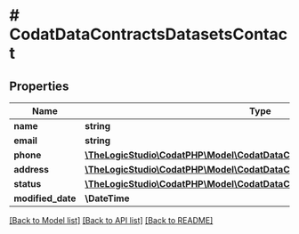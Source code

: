 # # CodatDataContractsDatasetsContact

## Properties

Name | Type | Description | Notes
------------ | ------------- | ------------- | -------------
**name** | **string** |  | [optional]
**email** | **string** |  | [optional]
**phone** | [**\TheLogicStudio\CodatPHP\Model\CodatDataContractsDatasetsPhone[]**](CodatDataContractsDatasetsPhone.md) |  | [optional]
**address** | [**\TheLogicStudio\CodatPHP\Model\CodatDataContractsDatasetsAddress**](CodatDataContractsDatasetsAddress.md) |  | [optional]
**status** | [**\TheLogicStudio\CodatPHP\Model\CodatDataContractsDatasetsCustomerStatus**](CodatDataContractsDatasetsCustomerStatus.md) |  |
**modified_date** | **\DateTime** |  | [optional]

[[Back to Model list]](../../README.md#models) [[Back to API list]](../../README.md#endpoints) [[Back to README]](../../README.md)
